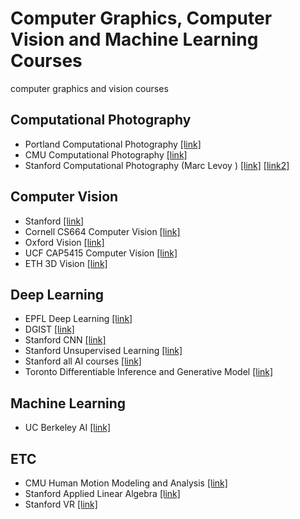 # Computer Graphics, Computer Vision and Machine Learning Courses
computer graphics and vision courses

## Computational Photography
* Portland Computational Photography [[link]](http://web.cecs.pdx.edu/~fliu/courses/cs510/index.htm)
* CMU Computational Photography [[link]](http://graphics.cs.cmu.edu/courses/15-463/2007_fall/][[link]][http://graphics.cs.cmu.edu/courses/15-463/2010_spring/)
* Stanford Computational Photography (Marc Levoy
) [[link]](https://sites.google.com/site/marclevoylectures/) [[link2]](http://graphics.stanford.edu/courses/cs178-09/)

## Computer Vision
* Stanford [[link]](http://vision.stanford.edu/teaching/cs131_fall1718/index.html)
* Cornell CS664 Computer Vision [[link]](http://www.cs.cornell.edu/courses/cs664/2008sp/)
* Oxford Vision [[link]](http://www.robots.ox.ac.uk/~az/lectures/index.html)
* UCF CAP5415 Computer Vision [[link]](http://www.cs.ucf.edu/~mtappen/cap5415/)
* ETH 3D Vision [[link]](http://www.cvg.ethz.ch/teaching/3dvision/courseSchedule.php)

## Deep Learning
* EPFL Deep Learning [[link]](https://documents.epfl.ch/users/f/fl/fleuret/www/dlc/)
* DGIST [[link]](https://github.com/InfolabAI/DeepLearning)
* Stanford CNN [[link]](http://cs231n.stanford.edu/)
* Stanford Unsupervised Learning [[link]](https://sites.google.com/view/berkeley-cs294-158-sp19/home)
* Stanford all AI courses [[link]](http://ai.stanford.edu/courses/)
* Toronto Differentiable Inference and Generative Model [[link]](https://www.cs.toronto.edu/~duvenaud/courses/csc2541/index.html)

## Machine Learning
* UC Berkeley AI [[link]](http://ai.berkeley.edu/home.html)

## ETC
* CMU Human Motion Modeling and Analysis [[link]](http://www.cs.cmu.edu/~yaser/Fall2012_15869.html)
* Stanford Applied Linear Algebra [[link]](https://sites.google.com/view/berkeley-cs294-158-sp19/home)
* Stanford VR [[link]](https://stanford.edu/class/ee267/syllabus.html)
